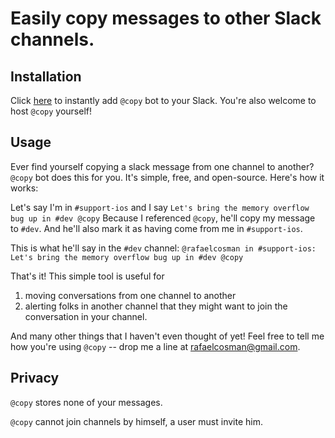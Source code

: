 # Easily copy messages to other Slack channels.

## Installation 
Click [here](http://slack-bot-copy.herokuapp.com/login) to instantly add `@copy` bot to your Slack. You're also welcome to host `@copy` yourself!

## Usage

Ever find yourself copying a slack message from one channel to another? `@copy` bot does this for you. It's simple, free, and open-source. Here's how it works:

Let's say I'm in `#support-ios` and I say
```Let's bring the memory overflow bug up in #dev @copy```
Because I referenced `@copy`, he'll copy my message to `#dev`. And he'll also mark it as having come from me in `#support-ios`.

This is what he'll say in the `#dev` channel:
```@rafaelcosman in #support-ios: Let's bring the memory overflow bug up in #dev @copy```

That's it! This simple tool is useful for

1. moving conversations from one channel to another
2. alerting folks in another channel that they might want to join the conversation in your channel.

And many other things that I haven't even thought of yet! Feel free to tell me how you're using `@copy` -- drop me a line at rafaelcosman@gmail.com.

## Privacy

`@copy` stores none of your messages.

`@copy` cannot join channels by himself, a user must invite him.
